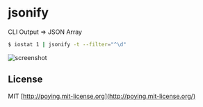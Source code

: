 jsonify
=======

CLI Output => JSON Array

```bash
$ iostat 1 | jsonify -t --filter="^\d"
```

![screenshot](./screenshots/screenshot.gif)

## License

MIT [http://poying.mit-license.org](http://poying.mit-license.org/)
